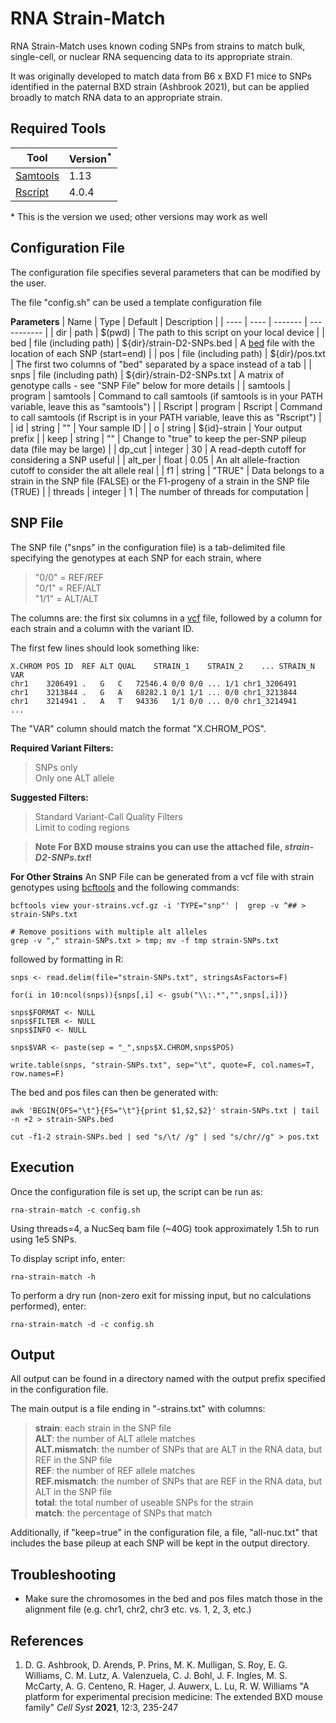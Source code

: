 RNA Strain-Match
================

RNA Strain-Match uses known coding SNPs from strains to match bulk, single-cell, or nuclear RNA sequencing data to its appropriate strain.

It was originally developed to match data from B6 x BXD F1 mice to SNPs identified in the paternal BXD strain (Ashbrook 2021), but can be applied broadly to match RNA data to an appropriate strain.

Required Tools
--------------

| Tool | Version<sup>*</sup> |
| ---- | ---------- |
| [Samtools](https://www.htslib.org/) | 1.13 |
| [Rscript](https://www.r-project.org/) | 4.0.4 |

\* This is the version we used; other versions may work as well

Configuration File
------------------

The configuration file specifies several parameters that can be modified by the user. 

The file "config.sh" can be used a template configuration file

**Parameters**
| Name | Type | Default | Description |
| ---- | ---- | ------- | ----------- |
| dir  | path | $(pwd) | The path to this script on your local device |
| bed  | file (including path) | ${dir}/strain-D2-SNPs.bed | A [bed](http://genome.ucsc.edu/FAQ/FAQformat#format1) file with the location of each SNP (start=end) |
| pos | file (including path) | ${dir}/pos.txt | The first two columns of "bed" separated by a space instead of a tab |
| snps | file (including path) | ${dir}/strain-D2-SNPs.txt | A matrix of genotype calls - see "SNP File" below for more details |
| samtools | program | samtools | Command to call samtools (if samtools is in your PATH variable, leave this as "samtools") |
| Rscript | program | Rscript | Command to call samtools (if Rscript is in your PATH variable, leave this as "Rscript") |
| id | string | "" | Your sample ID |
| o | string | ${id}-strain | Your output prefix |
| keep | string | "" | Change to "true" to keep the per-SNP pileup data (file may be large) |
| dp_cut | integer | 30 | A read-depth cutoff for considering a SNP useful |
| alt_per | float | 0.05 | An alt allele-fraction cutoff to consider the alt allele real |
| f1 | string | "TRUE" | Data belongs to a strain in the SNP file (FALSE) or the F1-progeny of a strain in the SNP file (TRUE) |
| threads | integer | 1 | The number of threads for computation |

SNP File
--------

The SNP file ("snps" in the configuration file) is a tab-delimited file specifying the genotypes at each SNP for each strain, where 

> "0/0" = REF/REF<br />
> "0/1" = REF/ALT<br />
> "1/1" = ALT/ALT<br />
 
The columns are: the first six columns in a [vcf](http://genome.ucsc.edu/goldenPath/help/vcf.html) file, followed by a column for each strain and a column with the variant ID. 

The first few lines should look something like:

```
X.CHROM	POS	ID	REF	ALT	QUAL	STRAIN_1	STRAIN_2	...	STRAIN_N	VAR
chr1	3206491	.	G	C	72546.4	0/0	0/0	...	1/1	chr1_3206491
chr1	3213844	.	G	A	68282.1	0/1	1/1	...	0/0	chr1_3213844
chr1	3214941	.	A	T	94336	1/1	0/0	...	0/0	chr1_3214941
...
```

The "VAR" column should match the format "X.CHROM_POS".

**Required Variant Filters:**
> SNPs only<br />
> Only one ALT allele<br />

**Suggested Filters:**
> Standard Variant-Call Quality Filters<br />
> Limit to coding regions<br />

> **Note**
> **For BXD mouse strains you can use the attached file, *strain-D2-SNPs.txt*!**

**For Other Strains** An SNP File can be generated from a vcf file with strain genotypes using [bcftools](https://samtools.github.io/bcftools/bcftools.html) and the following commands:

```
bcftools view your-strains.vcf.gz -i 'TYPE="snp"' |  grep -v ^## > strain-SNPs.txt

# Remove positions with multiple alt alleles
grep -v "," strain-SNPs.txt > tmp; mv -f tmp strain-SNPs.txt
```

followed by formatting in R:

```
snps <- read.delim(file="strain-SNPs.txt", stringsAsFactors=F)

for(i in 10:ncol(snps)){snps[,i] <- gsub("\\:.*","",snps[,i])}

snps$FORMAT <- NULL
snps$FILTER <- NULL
snps$INFO <- NULL

snps$VAR <- paste(sep = "_",snps$X.CHROM,snps$POS)

write.table(snps, "strain-SNPs.txt", sep="\t", quote=F, col.names=T, row.names=F)
```
The bed and pos files can then be generated with:

```
awk 'BEGIN{OFS="\t"}{FS="\t"}{print $1,$2,$2}' strain-SNPs.txt | tail -n +2 > strain-SNPs.bed

cut -f1-2 strain-SNPs.bed | sed "s/\t/ /g" | sed "s/chr//g" > pos.txt
```

Execution
---------

Once the configuration file is set up, the script can be run as:

`rna-strain-match -c config.sh`

Using threads=4, a NucSeq bam file (~40G) took approximately 1.5h to run using 1e5 SNPs.

To display script info, enter:

`rna-strain-match -h` 

To perform a dry run (non-zero exit for missing input, but no calculations performed), enter:

`rna-strain-match -d -c config.sh`

Output
------

All output can be found in a directory named with the output prefix specified in the configuration file. <br />

The main output is a file ending in "-strains.txt" with columns:

> **strain**: each strain in the SNP file <br />
> **ALT**: the number of ALT allele matches <br />
> **ALT.mismatch**: the number of SNPs that are ALT in the RNA data, but REF in the SNP file <br />
> **REF**: the number of REF allele matches <br />
> **REF.mismatch**: the number of SNPs that are REF in the RNA data, but ALT in the SNP file <br />
> **total**: the total number of useable SNPs for the strain <br />
> **match**: the percentage of SNPs that match

Additionally, if "keep=true" in the configuration file, a file, "all-nuc.txt" that includes the base pileup at each SNP will be kept in the output directory.


Troubleshooting
---------------

* Make sure the chromosomes in the bed and pos files match those in the alignment file (e.g. chr1, chr2, chr3 etc. vs. 1, 2, 3, etc.)

References
----------
1. D. G. Ashbrook, D. Arends, P. Prins, M. K. Mulligan, S. Roy, E. G. Williams, C. M. Lutz, A. Valenzuela, C. J. Bohl, J. F. Ingles, M. S. McCarty, A. G. Centeno, R. Hager, J. Auwerx, L. Lu, R. W. Williams "A platform for experimental precision medicine: The extended BXD mouse family" *Cell Syst* **2021**, 12:3, 235-247
